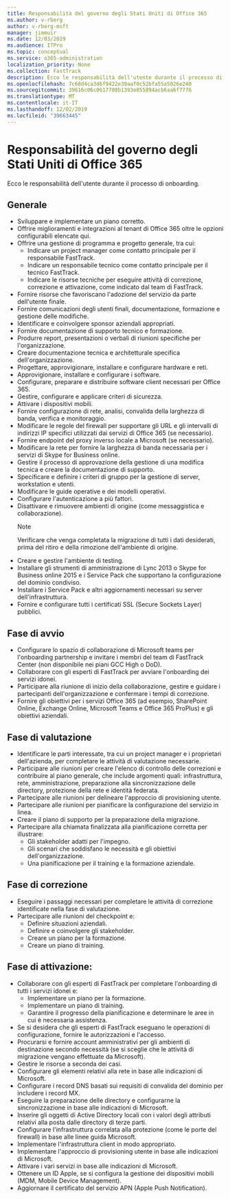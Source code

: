 ```yaml
---
title: Responsabilità del governo degli Stati Uniti di Office 365
ms.author: v-rberg
author: v-rberg-msft
manager: jimmuir
ms.date: 12/03/2019
ms.audience: ITPro
ms.topic: conceptual
ms.service: o365-administration
localization_priority: None
ms.collection: FastTrack
description: Ecco le responsabilità dell'utente durante il processo di onboarding.
ms.openlocfilehash: 7c68d4ca3d6f9422e39aaf0c52bfa55a5026e240
ms.sourcegitcommit: 39616c06c0617700b1393e055894acb6aa6f7776
ms.translationtype: MT
ms.contentlocale: it-IT
ms.lasthandoff: 12/02/2019
ms.locfileid: "39663445"
---
```

# <a name="your-responsibilities-for-office-365-us-government"></a>Responsabilità del governo degli Stati Uniti di Office 365

Ecco le responsabilità dell'utente durante il processo di onboarding.
  
## <a name="general"></a>Generale

- Sviluppare e implementare un piano corretto.   
- Offrire miglioramenti e integrazioni al tenant di Office 365 oltre le opzioni configurabili elencate qui.    
- Offrire una gestione di programma e progetto generale, tra cui:     
  - Indicare un project manager come contatto principale per il responsabile FastTrack.   
  - Indicare un responsabile tecnico come contatto principale per il tecnico FastTrack.  
  - Indicare le risorse tecniche per eseguire attività di correzione, correzione e attivazione, come indicato dal team di FastTrack.   
- Fornire risorse che favoriscano l'adozione del servizio da parte dell'utente finale.    
- Fornire comunicazioni degli utenti finali, documentazione, formazione e gestione delle modifiche.    
- Identificare e coinvolgere sponsor aziendali appropriati.     
- Fornire documentazione di supporto tecnico e formazione.     
- Produrre report, presentazioni o verbali di riunioni specifiche per l'organizzazione.     
- Creare documentazione tecnica e architetturale specifica dell'organizzazione.     
- Progettare, approvigionare, installare e configurare hardware e reti.    
- Approvigionare, installare e configurare i software.     
- Configurare, preparare e distribuire software client necessari per Office 365.    
- Gestire, configurare e applicare criteri di sicurezza.    
- Attivare i dispositivi mobili.    
- Fornire configurazione di rete, analisi, convalida della larghezza di banda, verifica e monitoraggio. 
- Modificare le regole del firewall per supportare gli URL e gli intervalli di indirizzi IP specifici utilizzati dai servizi di Office 365 (se necessario).
- Fornire endpoint del proxy inverso locale a Microsoft (se necessario).     
- Modificare la rete per fornire la larghezza di banda necessaria per i servizi di Skype for Business online.   
- Gestire il processo di approvazione della gestione di una modifica tecnica e creare la documentazione di supporto.    
- Specificare e definire i criteri di gruppo per la gestione di server, workstation e utenti.    
- Modificare le guide operative e dei modelli operativi.   
- Configurare l'autenticazione a più fattori.   
- Disattivare e rimuovere ambienti di origine (come messaggistica e collaborazione). 
    > [!NOTE]
    > Verificare che venga completata la migrazione di tutti i dati desiderati, prima del ritiro e della rimozione dell'ambiente di origine.   
- Creare e gestire l'ambiente di testing.  
- Installare gli strumenti di amministrazione di Lync 2013 o Skype for Business online 2015 e i Service Pack che supportano la configurazione del dominio condiviso.    
- Installare i Service Pack e altri aggiornamenti necessari su server dell'infrastruttura.     
- Fornire e configurare tutti i certificati SSL (Secure Sockets Layer) pubblici. 
    
## <a name="initiate-phase"></a>Fase di avvio

- Configurare lo spazio di collaborazione di Microsoft teams per l'onboarding partnership e invitare i membri del team di FastTrack Center (non disponibile nei piani GCC High o DoD).   
- Collaborare con gli esperti di FastTrack per avviare l'onboarding dei servizi idonei.     
- Participare alla riunione di inizio della collaborazione, gestire e guidare i partecipanti dell'organizzazione e confermare i tempi di correzione.    
- Fornire gli obiettivi per i servizi Office 365 (ad esempio, SharePoint Online, Exchange Online, Microsoft Teams e Office 365 ProPlus) e gli obiettivi aziendali.
    
## <a name="assess-phase"></a>Fase di valutazione

- Identificare le parti interessate, tra cui un project manager e i proprietari dell'azienda, per completare le attività di valutazione necessarie.    
- Participare alle riunioni per creare l'elenco di controllo delle correzioni e contribuire al piano generale, che include argomenti quali: infrastruttura, rete, amministrazione, preparazione alla sincronizzazione delle directory, protezione della rete e identità federata. 
- Partecipare alle riunioni per delineare l'approccio di provisioning utente.     
- Partecipare alle riunioni per pianificare la configurazione del servizio in linea.    
- Creare il piano di supporto per la preparazione della migrazione.    
- Partecipare alla chiamata finalizzata alla pianificazione corretta per illustrare:   
  - Gli stakeholder adatti per l'impegno.   
  - Gli scenari che soddisfano le necessità e gli obiettivi dell'organizzazione.   
  - Una pianificazione per il training e la formazione aziendale.
    
## <a name="remediate-phase"></a>Fase di correzione

- Eseguire i passaggi necessari per completare le attività di correzione identificate nella fase di valutazione.  
- Partecipare alle riunioni del checkpoint e:   
  - Definire situazioni aziendali.  
  - Definire e coinvolgere gli stakeholder.  
  - Creare un piano per la formazione. 
  - Creare un piano di training.
    
## <a name="enable-phase"></a>Fase di attivazione:

- Collaborare con gli esperti di FastTrack per completare l'onboarding di tutti i servizi idonei e:  
  - Implementare un piano per la formazione.   
  - Implementare un piano di training.   
  - Garantire il progresso della pianificazione e determinare le aree in cui è necessaria assistenza.  
- Se si desidera che gli esperti di FastTrack eseguano le operazioni di configurazione, fornire le autorizzazioni e l'accesso.   
- Procurarsi e fornire account amministrativi per gli ambienti di destinazione secondo necessità (se si sceglie che le attività di migrazione vengano effettuate da Microsoft).    
- Gestire le risorse a seconda dei casi.     
- Configurare gli elementi relativi alla rete in base alle indicazioni di Microsoft.    
- Configurare i record DNS basati sui requisiti di convalida del dominio per includere i record MX.    
- Eseguire la preparazione delle directory e configurarne la sincronizzazione in base alle indicazioni di Microsoft.   
- Inserire gli oggetti di Active Directory locali con i valori degli attributi relativi alla posta dalle directory di terze parti.    
- Configurare l'infrastruttura correlata alla protezione (come le porte del firewall) in base alle linee guida Microsoft.    
- Implementare l'infrastruttura client in modo appropriato.   
- Implementare l'approccio di provisioning utente in base alle indicazioni di Microsoft.    
- Attivare i vari servizi in base alle indicazioni di Microsoft.    
- Ottenere un ID Apple, se si configura la gestione dei dispositivi mobili (MDM, Mobile Device Management).   
- Aggiornare il certificato del servizio APN (Apple Push Notification).
    

  


